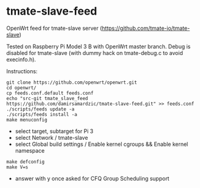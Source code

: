 # tmate-slave-feed
OpenWrt feed for tmate-slave server (https://github.com/tmate-io/tmate-slave)

Tested on Raspberry Pi Model 3 B with OpenWrt master branch.
Debug is disabled for tmate-slave (with dummy hack on tmate-debug.c to avoid execinfo.h).

Instructions:
```
git clone https://github.com/openwrt/openwrt.git
cd openwrt/
cp feeds.conf.default feeds.conf
echo "src-git tmate_slave_feed https://github.com/damirsamardzic/tmate-slave-feed.git" >> feeds.conf
./scripts/feeds update -a
./scripts/feeds install -a
make menuconfig       
```
- select target, subtarget for Pi 3
- select Network / tmate-slave
- select Global build settings / Enable kernel cgroups && Enable kernel namespace
```
make defconfig
make V=s
```
- answer with y once asked for CFQ Group Scheduling support 
